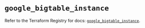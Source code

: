 # `google_bigtable_instance`

Refer to the Terraform Registry for docs: [`google_bigtable_instance`](https://registry.terraform.io/providers/hashicorp/google/5.20.0/docs/resources/bigtable_instance).
